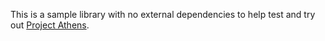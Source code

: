 This is a sample library with no external dependencies to help test and
try out [Project Athens](https://docs.gomods.io/).
